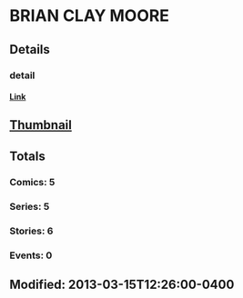 # BRIAN CLAY MOORE 
## Details
### detail
#### [Link](http://marvel.com/comics/creators/11333/brian_clay_moore?utm_campaign=apiRef&utm_source=225578a89fc76f3d20fbffda5d17a88d)
## [Thumbnail](http://i.annihil.us/u/prod/marvel/i/mg/b/40/image_not_available.jpg)
## Totals
### Comics: 5
### Series: 5
### Stories: 6
### Events: 0
## Modified: 2013-03-15T12:26:00-0400